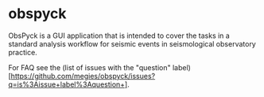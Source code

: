 obspyck
=======

ObsPyck is a GUI application that is intended to cover the tasks in a standard analysis workflow for seismic events in seismological observatory practice.

For FAQ see the (list of issues with the "question" label)[https://github.com/megies/obspyck/issues?q=is%3Aissue+label%3Aquestion+].
